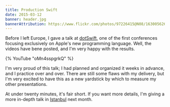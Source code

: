 ```yaml
---
title: Production Swift
date: 2015-03-12
banner: header.jpg
bannerAttribution: https://www.flickr.com/photos/97226415@N08/16300562689/in/faves-56453286@N04/
---
```


Before I left Europe, I gave a talk at [dotSwift](http://www.dotswift.io), one of the first conferences focusing exclusively on Apple's new programming language. Well, the videos have bene posted, and I'm very happy with the results.

{% YouTube "oMn4sspgrkQ" %}

I'm very proud of this talk; I had planned and organized it weeks in advance, and I practice over and over. There are still some flaws with my delivery, but I'm very excited to have this as a new yardstick by which to measure my other presentations.

<SpeakerDeck deckID="79a7ada323a74a029909d03d3639288d" />

At under twenty minutes, it's fair short. If you want more details, I'm giving a more in-depth talk in [Istanbul](http://www.istanbultechtalks.com) next month.
